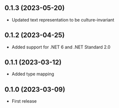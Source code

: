 ## 0.1.3 (2023-05-20)

- Updated text representation to be culture-invariant

## 0.1.2 (2023-04-25)

- Added support for .NET 6 and .NET Standard 2.0

## 0.1.1 (2023-03-12)

- Added type mapping

## 0.1.0 (2023-03-09)

- First release
